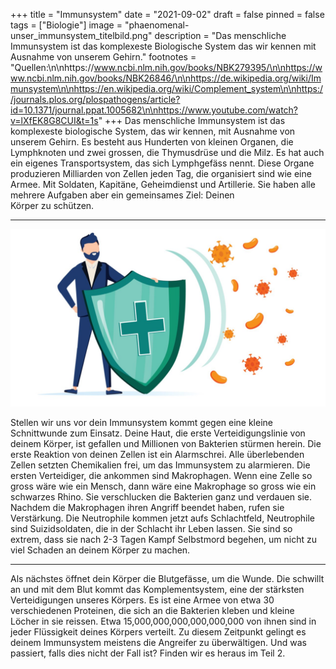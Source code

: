 +++
title = "Immunsystem"
date = "2021-09-02"
draft = false
pinned = false
tags = ["Biologie"]
image = "phaenomenal-unser_immunsystem_titelbild.png"
description = "Das menschliche Immunsystem ist das komplexeste Biologische System das wir kennen mit Ausnahme von unserem Gehirn."
footnotes = "Quellen:\n\nhttps://www.ncbi.nlm.nih.gov/books/NBK279395/\n\nhttps://www.ncbi.nlm.nih.gov/books/NBK26846/\n\nhttps://de.wikipedia.org/wiki/Immunsystem\n\nhttps://en.wikipedia.org/wiki/Complement_system\n\nhttps://journals.plos.org/plospathogens/article?id=10.1371/journal.ppat.1005682\n\nhttps://www.youtube.com/watch?v=lXfEK8G8CUI&t=1s"
+++
Das menschliche Immunsystem ist das komplexeste biologische System, das wir kennen, mit Ausnahme von unserem Gehirn. Es besteht aus Hunderten von kleinen Organen, die Lymphknoten und zwei grossen, die Thymusdrüse und die Milz. Es hat auch ein eigenes Transportsystem, das sich Lymphgefäss nennt. Diese Organe\
produzieren Milliarden von Zellen jeden Tag, die organisiert sind wie eine Armee. Mit Soldaten, Kapitäne, Geheimdienst und Artillerie. Sie haben alle mehrere Aufgaben aber ein gemeinsames Ziel: Deinen\
Körper zu schützen.

- - -

![](immunsystem-2-.jpg)

Stellen wir uns vor dein Immunsystem kommt gegen eine kleine Schnittwunde zum Einsatz. Deine Haut, die erste Verteidigungslinie von deinem Körper, ist gefallen und Millionen von Bakterien stürmen herein. Die erste Reaktion von deinen Zellen ist ein Alarmschrei. Alle überlebenden Zellen setzten Chemikalien frei, um das Immunsystem zu alarmieren. Die ersten Verteidiger, die ankommen sind Makrophagen. Wenn eine Zelle so gross wäre wie ein Mensch, dann wäre eine Makrophage so gross wie ein schwarzes Rhino. Sie verschlucken die Bakterien ganz und verdauen sie. Nachdem die Makrophagen ihren Angriff beendet haben, rufen sie Verstärkung. Die Neutrophile kommen jetzt aufs Schlachtfeld, Neutrophile sind Suizidsoldaten, die in der Schlacht ihr Leben lassen. Sie sind so extrem, dass sie nach 2-3 Tagen Kampf Selbstmord begehen, um nicht zu viel Schaden an deinem Körper zu machen.

- - -



Als nächstes öffnet dein Körper die Blutgefässe, um die Wunde. Die schwillt an und mit dem Blut kommt das Komplementsystem, eine der stärksten Verteidigungen unseres Körpers. Es ist eine Armee von etwa 30 verschiedenen Proteinen, die sich an die Bakterien kleben und kleine Löcher in sie reissen. Etwa 15,000,000,000,000,000,000 von ihnen sind in jeder Flüssigkeit deines Körpers verteilt. Zu diesem Zeitpunkt gelingt es deinem Immunsystem meistens die Angreifer zu überwältigen. Und was passiert, falls dies nicht der Fall ist? Finden wir es heraus im Teil 2.